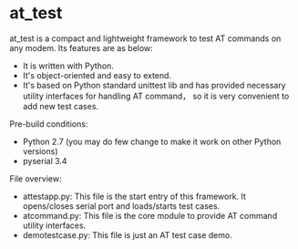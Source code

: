 # at_test

at_test is a compact and lightweight framework to test AT commands on any modem. Its features are as below:
- It is written with Python.
- It's object-oriented and easy to extend.
- It's based on Python standard unittest lib and has provided necessary utility interfaces for handling AT command， so it is very convenient to add new test cases.

Pre-build conditions:
- Python 2.7 (you may do few change to make it work on other Python versions)
- pyserial 3.4

File overview:
- attestapp.py: 
This file is the start entry of this framework. It opens/closes serial port and loads/starts test cases.
- atcommand.py: 
This file is the core module to provide AT command utility interfaces.
- demotestcase.py:
This file is just an AT test case demo.
